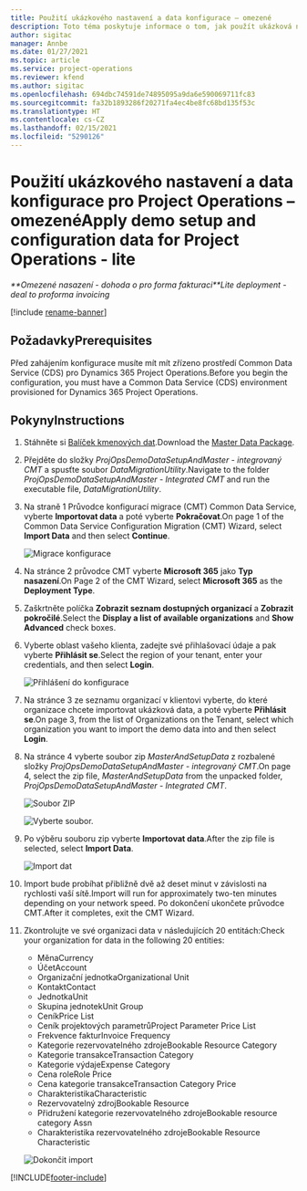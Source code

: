 ```yaml
---
title: Použití ukázkového nastavení a data konfigurace – omezené
description: Toto téma poskytuje informace o tom, jak použít ukázková nastavení a konfigurační data pro Project Operations.
author: sigitac
manager: Annbe
ms.date: 01/27/2021
ms.topic: article
ms.service: project-operations
ms.reviewer: kfend
ms.author: sigitac
ms.openlocfilehash: 694dbc74591de74895095a9da6e590069711fc83
ms.sourcegitcommit: fa32b1893286f20271fa4ec4be8fc68bd135f53c
ms.translationtype: HT
ms.contentlocale: cs-CZ
ms.lasthandoff: 02/15/2021
ms.locfileid: "5290126"
---
```

# <a name="apply-demo-setup-and-configuration-data-for-project-operations---lite"></a><span data-ttu-id="7bce1-103">Použití ukázkového nastavení a data konfigurace pro Project Operations – omezené</span><span class="sxs-lookup"><span data-stu-id="7bce1-103">Apply demo setup and configuration data for Project Operations - lite</span></span> 

<span data-ttu-id="7bce1-104">_\*\*Omezené nasazení - dohoda o pro forma fakturaci_</span><span class="sxs-lookup"><span data-stu-id="7bce1-104">_\*\*Lite deployment - deal to proforma invoicing_</span></span>

[!include [rename-banner](~/includes/cc-data-platform-banner.md)]

## <a name="prerequisites"></a><span data-ttu-id="7bce1-105">Požadavky</span><span class="sxs-lookup"><span data-stu-id="7bce1-105">Prerequisites</span></span>

<span data-ttu-id="7bce1-106">Před zahájením konfigurace musíte mít mít zřízeno prostředí  Common Data Service (CDS) pro Dynamics 365 Project Operations.</span><span class="sxs-lookup"><span data-stu-id="7bce1-106">Before you begin the configuration, you must have a Common Data Service (CDS) environment provisioned for Dynamics 365 Project Operations.</span></span>


## <a name="instructions"></a><span data-ttu-id="7bce1-107">Pokyny</span><span class="sxs-lookup"><span data-stu-id="7bce1-107">Instructions</span></span>

1. <span data-ttu-id="7bce1-108">Stáhněte si [Balíček kmenových dat](https://download.microsoft.com/download/3/4/1/341bf279-a64f-4baa-af31-ce624859b518/ProjOpsSampleSetupData%20-%20CE%20only%20CMT.zip).</span><span class="sxs-lookup"><span data-stu-id="7bce1-108">Download the [Master Data Package](https://download.microsoft.com/download/3/4/1/341bf279-a64f-4baa-af31-ce624859b518/ProjOpsSampleSetupData%20-%20CE%20only%20CMT.zip).</span></span> 
2. <span data-ttu-id="7bce1-109">Přejděte do složky *ProjOpsDemoDataSetupAndMaster - integrovaný CMT* a spusťte soubor *DataMigrationUtility*.</span><span class="sxs-lookup"><span data-stu-id="7bce1-109">Navigate to the folder *ProjOpsDemoDataSetupAndMaster - Integrated CMT* and run the executable file, *DataMigrationUtility*.</span></span>
3. <span data-ttu-id="7bce1-110">Na straně 1 Průvodce konfigurací migrace (CMT) Common Data Service, vyberte **Importovat data** a poté vyberte **Pokračovat**.</span><span class="sxs-lookup"><span data-stu-id="7bce1-110">On page 1 of the Common Data Service Configuration Migration (CMT) Wizard, select **Import Data** and then select **Continue**.</span></span>

    ![Migrace konfigurace](./media/1ConfigurationMigration.png)

4. <span data-ttu-id="7bce1-112">Na stránce 2 průvodce CMT vyberte **Microsoft 365** jako **Typ nasazení**.</span><span class="sxs-lookup"><span data-stu-id="7bce1-112">On Page 2 of the CMT Wizard, select **Microsoft 365** as the **Deployment Type**.</span></span>
5. <span data-ttu-id="7bce1-113">Zaškrtněte políčka **Zobrazit seznam dostupných organizací** a **Zobrazit pokročilé**.</span><span class="sxs-lookup"><span data-stu-id="7bce1-113">Select the **Display a list of available organizations** and **Show Advanced** check boxes.</span></span>
6. <span data-ttu-id="7bce1-114">Vyberte oblast vašeho klienta, zadejte své přihlašovací údaje a pak vyberte **Přihlásit se**.</span><span class="sxs-lookup"><span data-stu-id="7bce1-114">Select the region of your tenant, enter your credentials, and then select **Login**.</span></span>

   ![Přihlášení do konfigurace](./media/2ConfigurationSignin.png)

7. <span data-ttu-id="7bce1-116">Na stránce 3 ze seznamu organizací v klientovi vyberte, do které organizace chcete importovat ukázková data, a poté vyberte **Přihlásit se**.</span><span class="sxs-lookup"><span data-stu-id="7bce1-116">On page 3, from the list of Organizations on the Tenant, select which organization you want to import the demo data into and then select **Login**.</span></span>
8. <span data-ttu-id="7bce1-117">Na stránce 4 vyberte soubor zip *MasterAndSetupData* z rozbalené složky *ProjOpsDemoDataSetupAndMaster - integrovaný CMT*.</span><span class="sxs-lookup"><span data-stu-id="7bce1-117">On page 4, select the zip file, *MasterAndSetupData* from the unpacked folder, *ProjOpsDemoDataSetupAndMaster - Integrated CMT*.</span></span>

   ![Soubor ZIP](./media/3ZipFile.png)

   ![Vyberte soubor.](./media/4SelectAFile.png)

9. <span data-ttu-id="7bce1-120">Po výběru souboru zip vyberte **Importovat data**.</span><span class="sxs-lookup"><span data-stu-id="7bce1-120">After the zip file is selected, select **Import Data**.</span></span>

   ![Import dat](./media/5ImportData.png)

10. <span data-ttu-id="7bce1-122">Import bude probíhat přibližně dvě až deset minut v závislosti na rychlosti vaší sítě.</span><span class="sxs-lookup"><span data-stu-id="7bce1-122">Import will run for approximately two-ten minutes depending on your network speed.</span></span> <span data-ttu-id="7bce1-123">Po dokončení ukončete průvodce CMT.</span><span class="sxs-lookup"><span data-stu-id="7bce1-123">After it completes, exit the CMT Wizard.</span></span> 
11. <span data-ttu-id="7bce1-124">Zkontrolujte ve své organizaci data v následujících 20 entitách:</span><span class="sxs-lookup"><span data-stu-id="7bce1-124">Check your organization for data in the following 20 entities:</span></span>

    -   <span data-ttu-id="7bce1-125">Měna</span><span class="sxs-lookup"><span data-stu-id="7bce1-125">Currency</span></span>
    -   <span data-ttu-id="7bce1-126">Účet</span><span class="sxs-lookup"><span data-stu-id="7bce1-126">Account</span></span>
    -   <span data-ttu-id="7bce1-127">Organizační jednotka</span><span class="sxs-lookup"><span data-stu-id="7bce1-127">Organizational Unit</span></span>
    -   <span data-ttu-id="7bce1-128">Kontakt</span><span class="sxs-lookup"><span data-stu-id="7bce1-128">Contact</span></span>
    -   <span data-ttu-id="7bce1-129">Jednotka</span><span class="sxs-lookup"><span data-stu-id="7bce1-129">Unit</span></span>
    -   <span data-ttu-id="7bce1-130">Skupina jednotek</span><span class="sxs-lookup"><span data-stu-id="7bce1-130">Unit Group</span></span>
    -   <span data-ttu-id="7bce1-131">Ceník</span><span class="sxs-lookup"><span data-stu-id="7bce1-131">Price List</span></span>
    -   <span data-ttu-id="7bce1-132">Ceník projektových parametrů</span><span class="sxs-lookup"><span data-stu-id="7bce1-132">Project Parameter Price List</span></span> 
    -   <span data-ttu-id="7bce1-133">Frekvence faktur</span><span class="sxs-lookup"><span data-stu-id="7bce1-133">Invoice Frequency</span></span>
    -   <span data-ttu-id="7bce1-134">Kategorie rezervovatelného zdroje</span><span class="sxs-lookup"><span data-stu-id="7bce1-134">Bookable Resource Category</span></span>
    -   <span data-ttu-id="7bce1-135">Kategorie transakce</span><span class="sxs-lookup"><span data-stu-id="7bce1-135">Transaction Category</span></span>
    -   <span data-ttu-id="7bce1-136">Kategorie výdaje</span><span class="sxs-lookup"><span data-stu-id="7bce1-136">Expense Category</span></span>
    -   <span data-ttu-id="7bce1-137">Cena role</span><span class="sxs-lookup"><span data-stu-id="7bce1-137">Role Price</span></span>
    -   <span data-ttu-id="7bce1-138">Cena kategorie transakce</span><span class="sxs-lookup"><span data-stu-id="7bce1-138">Transaction Category Price</span></span>
    -   <span data-ttu-id="7bce1-139">Charakteristika</span><span class="sxs-lookup"><span data-stu-id="7bce1-139">Characteristic</span></span>
    -   <span data-ttu-id="7bce1-140">Rezervovatelný zdroj</span><span class="sxs-lookup"><span data-stu-id="7bce1-140">Bookable Resource</span></span>
    -   <span data-ttu-id="7bce1-141">Přidružení kategorie rezervovatelného zdroje</span><span class="sxs-lookup"><span data-stu-id="7bce1-141">Bookable resource category Assn</span></span>
    -   <span data-ttu-id="7bce1-142">Charakteristika rezervovatelného zdroje</span><span class="sxs-lookup"><span data-stu-id="7bce1-142">Bookable Resource Characteristic</span></span>

    ![Dokončit import](./media/6CompleteImport.png)


[!INCLUDE[footer-include](../includes/footer-banner.md)]